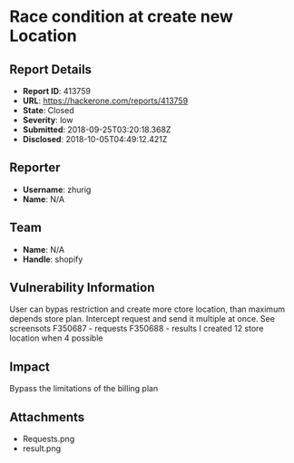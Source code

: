 # Race condition at create new Location

## Report Details
- **Report ID**: 413759
- **URL**: https://hackerone.com/reports/413759
- **State**: Closed
- **Severity**: low
- **Submitted**: 2018-09-25T03:20:18.368Z
- **Disclosed**: 2018-10-05T04:49:12.421Z

## Reporter
- **Username**: zhurig
- **Name**: N/A

## Team
- **Name**: N/A
- **Handle**: shopify

## Vulnerability Information
User can bypas restriction and create more ctore location, than maximum depends store plan. Intercept request and send it multiple at once. See screensots
F350687 - requests
F350688 - results
I created 12 store location when 4 possible

## Impact

Bypass the limitations of the billing plan

## Attachments
- Requests.png
- result.png
